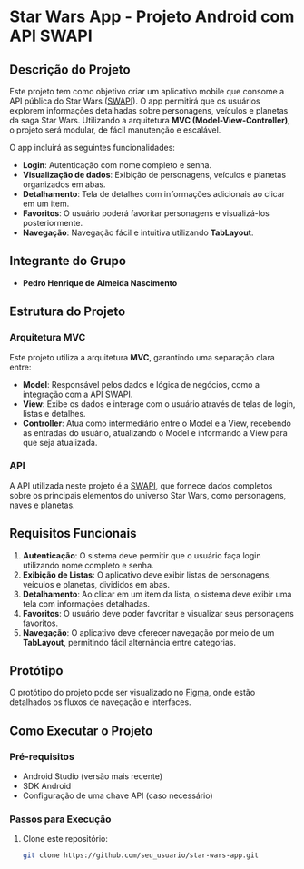 # Star Wars App - Projeto Android com API SWAPI

## Descrição do Projeto
Este projeto tem como objetivo criar um aplicativo mobile que consome a API pública do Star Wars ([SWAPI](https://swapi.dev/)). O app permitirá que os usuários explorem informações detalhadas sobre personagens, veículos e planetas da saga Star Wars. Utilizando a arquitetura **MVC (Model-View-Controller)**, o projeto será modular, de fácil manutenção e escalável.

O app incluirá as seguintes funcionalidades:
- **Login**: Autenticação com nome completo e senha.
- **Visualização de dados**: Exibição de personagens, veículos e planetas organizados em abas.
- **Detalhamento**: Tela de detalhes com informações adicionais ao clicar em um item.
- **Favoritos**: O usuário poderá favoritar personagens e visualizá-los posteriormente.
- **Navegação**: Navegação fácil e intuitiva utilizando **TabLayout**.

## Integrante do Grupo
- **Pedro Henrique de Almeida Nascimento**

## Estrutura do Projeto

### Arquitetura MVC
Este projeto utiliza a arquitetura **MVC**, garantindo uma separação clara entre:
- **Model**: Responsável pelos dados e lógica de negócios, como a integração com a API SWAPI.
- **View**: Exibe os dados e interage com o usuário através de telas de login, listas e detalhes.
- **Controller**: Atua como intermediário entre o Model e a View, recebendo as entradas do usuário, atualizando o Model e informando a View para que seja atualizada.

### API
A API utilizada neste projeto é a [SWAPI](https://swapi.dev/), que fornece dados completos sobre os principais elementos do universo Star Wars, como personagens, naves e planetas.

## Requisitos Funcionais

1. **Autenticação**: O sistema deve permitir que o usuário faça login utilizando nome completo e senha.
2. **Exibição de Listas**: O aplicativo deve exibir listas de personagens, veículos e planetas, divididos em abas.
3. **Detalhamento**: Ao clicar em um item da lista, o sistema deve exibir uma tela com informações detalhadas.
4. **Favoritos**: O usuário deve poder favoritar e visualizar seus personagens favoritos.
5. **Navegação**: O aplicativo deve oferecer navegação por meio de um **TabLayout**, permitindo fácil alternância entre categorias.

## Protótipo
O protótipo do projeto pode ser visualizado no [Figma](https://www.figma.com/design/j7nAq9VF63f0OtkkcTaiUo/Star-Wars-App?node-id=0-1&t=e0FaLad9ubuRNME3-1), onde estão detalhados os fluxos de navegação e interfaces.

## Como Executar o Projeto

### Pré-requisitos
- Android Studio (versão mais recente)
- SDK Android
- Configuração de uma chave API (caso necessário)

### Passos para Execução
1. Clone este repositório:
   ```bash
   git clone https://github.com/seu_usuario/star-wars-app.git
